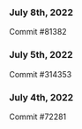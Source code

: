 ### July 8th, 2022

Commit #81382

### July 5th, 2022

Commit #314353


### July 4th, 2022

Commit #72281

